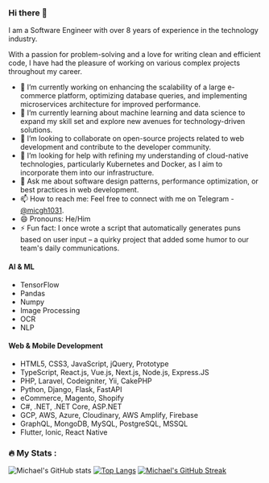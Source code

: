 ### Hi there 👋

I am a Software Engineer with over 8 years of experience in the technology industry.

With a passion for problem-solving and a love for writing clean and efficient code, I have had the pleasure of working on various complex projects throughout my career. 

- 🔭 I’m currently working on enhancing the scalability of a large e-commerce platform, optimizing database queries, and implementing microservices architecture for improved performance.
- 🌱 I’m currently learning about machine learning and data science to expand my skill set and explore new avenues for technology-driven solutions.
- 👯 I’m looking to collaborate on open-source projects related to web development and contribute to the developer community.
- 🤔 I’m looking for help with refining my understanding of cloud-native technologies, particularly Kubernetes and Docker, as I aim to incorporate them into our infrastructure.
- 💬 Ask me about software design patterns, performance optimization, or best practices in web development.
- 📫 How to reach me: Feel free to connect with me on Telegram - [@micgh1031](https://t.me/micgh1031).
- 😄 Pronouns: He/Him
- ⚡ Fun fact: I once wrote a script that automatically generates puns based on user input – a quirky project that added some humor to our team's daily communications.

#### AI & ML
- TensorFlow
- Pandas
- Numpy
- Image Processing
- OCR
- NLP

#### Web & Mobile Development
- HTML5, CSS3, JavaScript, jQuery, Prototype
- TypeScript, React.js, Vue.js, Next.js, Node.js, Express.JS
- PHP, Laravel, Codeigniter, Yii, CakePHP
- Python, Django, Flask, FastAPI
- eCommerce, Magento, Shopify
- C#, .NET, .NET Core, ASP.NET
- GCP, AWS, Azure, Cloudinary, AWS Amplify, Firebase
- GraphQL, MongoDB, MySQL, PostgreSQL, MSSQL
- Flutter, Ionic, React Native

### :fire: My Stats :
![Michael's GitHub stats](https://github-readme-stats.vercel.app/api?username=micgh1031&show_icons=true&theme=radical)
 [![Top Langs](https://github-readme-stats.vercel.app/api/top-langs/?username=micgh1031&layout=compact&theme=vision-friendly-dark)](https://github.com/micgh1031/github-readme-stats)
  [![Michael's GitHub Streak](http://github-readme-streak-stats.herokuapp.com?user=micgh1031&theme=dark&background=000000)](https://git.io/streak-stats)


<!--
**micgh1031/micgh1031** is a ✨ _special_ ✨ repository because its `README.md` (this file) appears on your GitHub profile.

Here are some ideas to get you started:

- 🔭 I’m currently working on ...
- 🌱 I’m currently learning ...
- 👯 I’m looking to collaborate on ...
- 🤔 I’m looking for help with ...
- 💬 Ask me about ...
- 📫 How to reach me: ...
- 😄 Pronouns: ...
- ⚡ Fun fact: ...
-->
